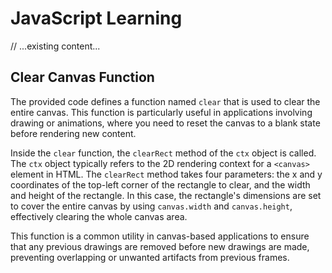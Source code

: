 # JavaScript Learning

// ...existing content...

## Clear Canvas Function

The provided code defines a function named `clear` that is used to clear the entire canvas. This function is particularly useful in applications involving drawing or animations, where you need to reset the canvas to a blank state before rendering new content.

Inside the `clear` function, the `clearRect` method of the `ctx` object is called. The `ctx` object typically refers to the 2D rendering context for a `<canvas>` element in HTML. The `clearRect` method takes four parameters: the x and y coordinates of the top-left corner of the rectangle to clear, and the width and height of the rectangle. In this case, the rectangle's dimensions are set to cover the entire canvas by using `canvas.width` and `canvas.height`, effectively clearing the whole canvas area.

This function is a common utility in canvas-based applications to ensure that any previous drawings are removed before new drawings are made, preventing overlapping or unwanted artifacts from previous frames.
